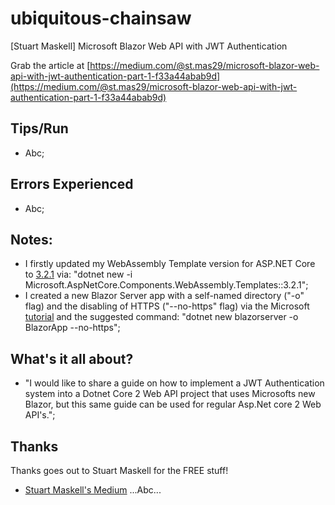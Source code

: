 # ubiquitous-chainsaw
[Stuart Maskell] Microsoft Blazor Web API with JWT Authentication

Grab the article at [https://medium.com/@st.mas29/microsoft-blazor-web-api-with-jwt-authentication-part-1-f33a44abab9d](https://medium.com/@st.mas29/microsoft-blazor-web-api-with-jwt-authentication-part-1-f33a44abab9d)

## Tips/Run

* Abc;

## Errors Experienced

* Abc;

## Notes:

* I firstly updated my WebAssembly Template version for ASP.NET Core to [3.2.1](https://www.nuget.org/packages/Microsoft.AspNetCore.Components.WebAssembly.Templates/) via: "dotnet new -i Microsoft.AspNetCore.Components.WebAssembly.Templates::3.2.1";
* I created a new Blazor Server app with a self-named directory ("-o" flag) and the disabling of HTTPS ("--no-https" flag) via the Microsoft [tutorial](https://dotnet.microsoft.com/learn/aspnet/blazor-tutorial/intro) and the suggested command: "dotnet new blazorserver -o BlazorApp --no-https";

## What's it all about?

* "I would like to share a guide on how to implement a JWT Authentication system into a Dotnet Core 2 Web API project that uses Microsofts new Blazor, but this same guide can be used for regular Asp.Net core 2 Web API's.";

## Thanks

Thanks goes out to Stuart Maskell for the FREE stuff!

* [Stuart Maskell's Medium](https://medium.com/@st.mas29) ...Abc...
